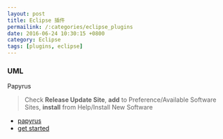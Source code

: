 ```yaml
---
layout: post
title: Eclipse 插件
permailink: /:categories/eclipse_plugins
date: 2016-06-24 10:30:15 +0800
category: Eclipse
tags: [plugins, eclipse]
---
```


### UML

Papyrus

> Check **Release Update Site**, **add** to Preference/Available Software Sites, **install** from Help/Install New Software 

* [papyrus](http://www.eclipse.org/papyrus/download.html)
* [get started](https://wiki.eclipse.org/Papyrus_User_Guide#Getting_Started)
